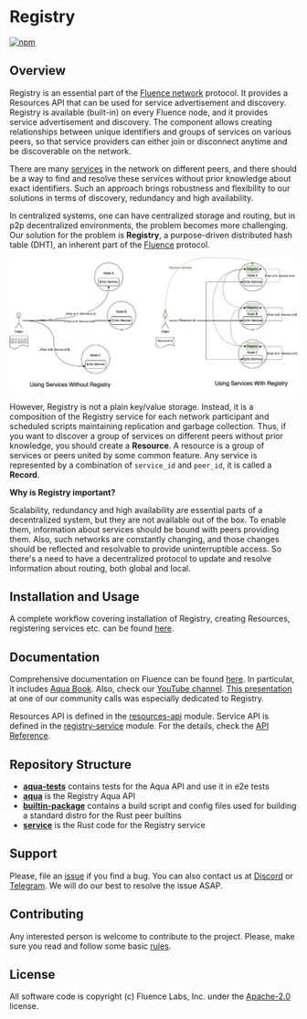 # Registry

[![npm](https://img.shields.io/npm/v/@fluencelabs/registry)](https://www.npmjs.com/package/@fluencelabs/registry)


## Overview

Registry is an essential part of the [Fluence network](https://fluence.network) protocol. It provides a Resources API that can be used for service advertisement and discovery. Registry is available (built-in) on every Fluence node, and it provides service advertisement and discovery. The component allows creating relationships between unique identifiers and groups of services on various peers, so that service providers can either join or disconnect anytime and be discoverable on the network.

There are many [services](https://doc.fluence.dev/docs/concepts#services) in the network on different peers, and there should be a way to find and resolve these services without prior knowledge about exact identifiers. Such an approach brings robustness and flexibility to our solutions in terms of discovery, redundancy and high availability.

In centralized systems, one can have centralized storage and routing, but in p2p decentralized environments, the problem becomes more challenging. Our solution for the problem is **Registry**, a purpose-driven distributed hash table (DHT), an inherent part of the [Fluence](https://fluence.dev) protocol.

![image](images/registry.png)

However, Registry is not a plain key/value storage. Instead, it is a composition of the Registry service for each network participant and scheduled scripts maintaining replication and garbage collection. Thus, if you want to discover a group of services on different peers without prior knowledge, you should create a **Resource**. A resource is a group of services or peers united by some common feature. Any service is represented by a combination of `service_id` and `peer_id`, it is called a **Record**.

**Why is Registry important?**

Scalability, redundancy and high availability are essential parts of a decentralized system, but they are not available out of the box. To enable them, information about services should be bound with peers providing them. Also, such networks are constantly changing, and those changes should be reflected and resolvable to provide uninterruptible access. So there's a need to have a decentralized protocol to update and resolve information about routing, both global and local.


## Installation and Usage

A complete workflow covering installation of Registry, creating Resources, registering services etc. can be found [here](INSTALL.md).


## Documentation

Comprehensive documentation on Fluence can be found [here](https://fluence.dev). In particular, it includes [Aqua Book](https://fluence.dev/docs/aqua-book/getting-started/). Also, check our [YouTube channel](https://www.youtube.com/@fluencelabs). [This presentation](https://www.youtube.com/watch?v=Md0_Ny_5_1o&t=770s) at one of our community calls was especially dedicated to Registry.

Resources API is defined in the [resources-api](./aqua/resources-api.aqua) module. Service API is defined in the [registry-service](./aqua/registry-service.aqua) module. For the details, check the [API Reference](./API_reference.md).


## Repository Structure

- [**aqua-tests**](./aqua-tests) contains tests for the Aqua API and use
  it in e2e tests
- [**aqua**](./aqua) is the Registry Aqua API
- [**builtin-package**](./builtin-package) contains a build script and
  config files used for building a standard distro for the Rust peer
  builtins
- [**service**](./service) is the Rust code for the Registry service


## Support

Please, file an [issue](https://github.com/fluencelabs/registry/issues) if you find a bug. You can also contact us at [Discord](https://discord.com/invite/5qSnPZKh7u) or [Telegram](https://t.me/fluence_project).  We will do our best to resolve the issue ASAP.


## Contributing

Any interested person is welcome to contribute to the project. Please, make sure you read and follow some basic [rules](./CONTRIBUTING.md).


## License

All software code is copyright (c) Fluence Labs, Inc. under the [Apache-2.0](./LICENSE) license.

